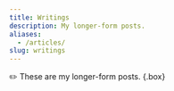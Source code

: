 ```yaml
---
title: Writings
description: My longer-form posts.
aliases:
  - /articles/
slug: writings
---
```


✏️ These are my longer-form posts.
{.box}
